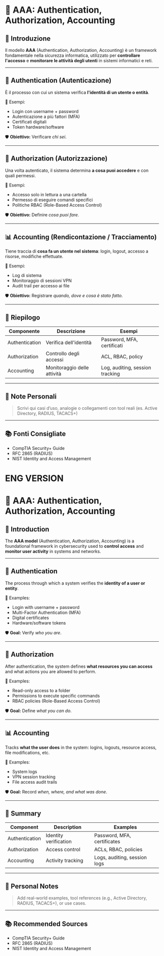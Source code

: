 # 🔐 AAA: Authentication, Authorization, Accounting

## 🧠 Introduzione
Il modello **AAA** (Authentication, Authorization, Accounting) è un framework fondamentale nella sicurezza informatica, utilizzato per **controllare l'accesso** e **monitorare le attività degli utenti** in sistemi informatici e reti.

---

## 🔑 Authentication (Autenticazione)
È il processo con cui un sistema verifica **l'identità di un utente o entità**.

📌 Esempi:
- Login con username + password
- Autenticazione a più fattori (MFA)
- Certificati digitali
- Token hardware/software

🛡️ **Obiettivo:** Verificare *chi sei*.

---

## 🧾 Authorization (Autorizzazione)
Una volta autenticato, il sistema determina **a cosa puoi accedere** e con quali permessi.

📌 Esempi:
- Accesso solo in lettura a una cartella
- Permesso di eseguire comandi specifici
- Politiche RBAC (Role-Based Access Control)

🛡️ **Obiettivo:** Definire *cosa puoi fare*.

---

## 📊 Accounting (Rendicontazione / Tracciamento)
Tiene traccia di **cosa fa un utente nel sistema**: login, logout, accesso a risorse, modifiche effettuate.

📌 Esempi:
- Log di sistema
- Monitoraggio di sessioni VPN
- Audit trail per accesso ai file

🛡️ **Obiettivo:** Registrare *quando, dove e cosa è stato fatto*.

---

## 📌 Riepilogo
| Componente     | Descrizione                     | Esempi                          |
|----------------|----------------------------------|----------------------------------|
| Authentication | Verifica dell'identità           | Password, MFA, certificati       |
| Authorization  | Controllo degli accessi          | ACL, RBAC, policy                |
| Accounting     | Monitoraggio delle attività      | Log, auditing, session tracking |

---

## 🧠 Note Personali
> Scrivi qui casi d’uso, analogie o collegamenti con tool reali (es. Active Directory, RADIUS, TACACS+)

---

## 📚 Fonti Consigliate
- CompTIA Security+ Guide  
- RFC 2865 (RADIUS)  
- NIST Identity and Access Management



# ENG VERSION

# 🔐 AAA: Authentication, Authorization, Accounting

## 🧠 Introduction
The **AAA model** (Authentication, Authorization, Accounting) is a foundational framework in cybersecurity used to **control access** and **monitor user activity** in systems and networks.

---

## 🔑 Authentication
The process through which a system verifies the **identity of a user or entity**.

📌 Examples:
- Login with username + password
- Multi-Factor Authentication (MFA)
- Digital certificates
- Hardware/software tokens

🛡️ **Goal:** Verify *who you are*.

---

## 🧾 Authorization
After authentication, the system defines **what resources you can access** and what actions you are allowed to perform.

📌 Examples:
- Read-only access to a folder
- Permissions to execute specific commands
- RBAC policies (Role-Based Access Control)

🛡️ **Goal:** Define *what you can do*.

---

## 📊 Accounting
Tracks **what the user does** in the system: logins, logouts, resource access, file modifications, etc.

📌 Examples:
- System logs
- VPN session tracking
- File access audit trails

🛡️ **Goal:** Record *when, where, and what was done*.

---

## 📌 Summary
| Component       | Description                    | Examples                        |
|----------------|--------------------------------|---------------------------------|
| Authentication | Identity verification           | Password, MFA, certificates     |
| Authorization  | Access control                  | ACLs, RBAC, policies            |
| Accounting     | Activity tracking               | Logs, auditing, session logs    |

---

## 🧠 Personal Notes
> Add real-world examples, tool references (e.g., Active Directory, RADIUS, TACACS+), or use cases.

---

## 📚 Recommended Sources
- CompTIA Security+ Guide  
- RFC 2865 (RADIUS)  
- NIST Identity and Access Management

